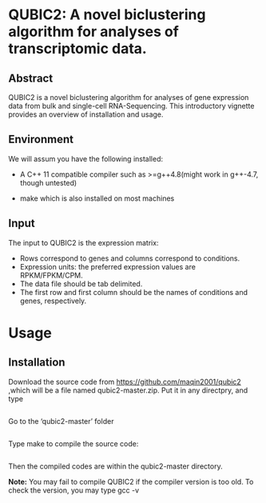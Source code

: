 # QUBIC2: A novel biclustering algorithm for analyses of transcriptomic data. 

## Abstract
QUBIC2 is a novel biclustering algorithm for analyses of gene expression data from bulk and single-cell RNA-Sequencing. This introductory vignette provides an overview of installation and usage.

## Environment
We will assum you have the following installed:

- A C++ 11 compatible compiler such as >=g++4.8(might work in g++-4.7, though untested)

- make which is also installed on most machines

## Input

The input to QUBIC2 is the expression matrix:

- Rows correspond to genes and columns correspond to conditions.
- Expression units: the preferred expression values are RPKM/FPKM/CPM.
- The data file should be tab delimited.
- The first row and first column should be the names of conditions and genes, respectively.

# Usage

## Installation

Download the source code from https://github.com/maqin2001/qubic2 ,which will be a file named  qubic2-master.zip. Put it in any directpry, and type

```
```

Go to the ‘qubic2-master’ folder

```
```

Type make to compile the source code:

```
```

Then the compiled codes are within the qubic2-master directory.

**Note:** You may fail to compile QUBIC2 if the compiler version is too old. To check the version, you may type gcc -v
